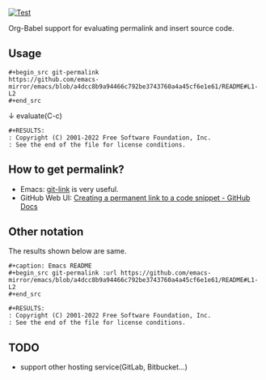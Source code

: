 [![Test](https://github.com/kijimaD/ob-git-permalink/actions/workflows/test.yml/badge.svg)](https://github.com/kijimaD/ob-git-permalink/actions/workflows/test.yml)

Org-Babel support for evaluating permalink and insert source code.

## Usage

```
#+begin_src git-permalink
https://github.com/emacs-mirror/emacs/blob/a4dcc8b9a94466c792be3743760a4a45cf6e1e61/README#L1-L2
#+end_src
```

↓ evaluate(C-c)

```
#+RESULTS:
: Copyright (C) 2001-2022 Free Software Foundation, Inc.
: See the end of the file for license conditions.
```

## How to get permalink?

- Emacs: [git-link](https://github.com/sshaw/git-link) is very useful.
- GitHub Web UI: [Creating a permanent link to a code snippet \- GitHub Docs](https://docs.github.com/en/get-started/writing-on-github/working-with-advanced-formatting/creating-a-permanent-link-to-a-code-snippet)

## Other notation

The results shown below are same.

```
#+caption: Emacs README
#+begin_src git-permalink :url https://github.com/emacs-mirror/emacs/blob/a4dcc8b9a94466c792be3743760a4a45cf6e1e61/README#L1-L2
#+end_src
```

```
#+RESULTS:
: Copyright (C) 2001-2022 Free Software Foundation, Inc.
: See the end of the file for license conditions.
```

## TODO

- support other hosting service(GitLab, Bitbucket...)
